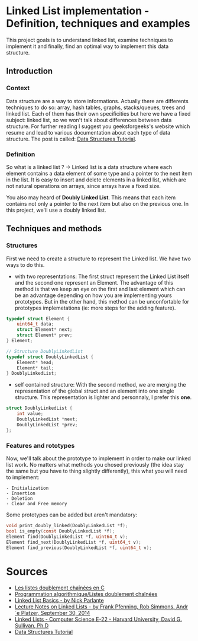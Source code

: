# Linked List implementation - Definition, techniques and examples

This project goals is to understand linked list, examine techniques to implement it and finally, find an optimal way to implement this data structure.


## Introduction

### Context

Data structure are a way to store informations. Actually there are differents techniques to do so: array, hash tables, graphs, stacks/queues, trees and linked list. Each of them has their own specificities but here we have a fixed subject: linked list, so we won't talk about differences between data structure. 
For further reading I suggest you geeksforgeeks's website which resume and lead to various documentation about each type of data structure.
The post is called: [Data Structures Tutorial](https://www.geeksforgeeks.org/data-structures/).

### Definition 

So what is a linked list ?
-> Linked list is a data structure where each element contains a data element of some type and a pointer to the next item in the list. It is easy to insert and delete elements in a linked list, which are not natural operations on arrays, since arrays have a fixed size. 

You also may heard of **Doubly Linked List**. This means that each item contains not only a pointer to the next item but also on the previous one. In this project, we'll use a doubly linked list.


## Techniques and methods

### Structures

First we need to create a structure to represent the Linked list. We have two ways to do this.

- with two representations:
The first struct represent the Linked List itself and the second one represent an Element. The advantage of this method is that we keep an eye on the first and last element which can be an advantage depending on how you are implementing yours prototypes. But in the other hand, this method can be unconfortable for prototypes implemetations (ie: more steps for the adding feature).
```c
typedef struct Element {
    uint64_t data;
    struct Element* next;
    struct Element* prev;
} Element;

// Structure DoublyLinkedList
typedef struct DoublyLinkedList {
    Element* head;
    Element* tail;
} DoublyLinkedList;
```

- self contained structure:
With the second method, we are merging the representation of the global struct and an element into one single structure. This representation is lighter and personnaly, I prefer this **one**.  
```c
struct DoublyLinkedList {
    int value;
    DoublyLinkedList *next;
    DoublyLinkedList *prev;
};
```

### Features and rototypes

Now, we'll talk about the prototype to implement in order to make our linked list work. No matters what methods you chosed previously (the idea stay the same but you have to thing slightly differently), this what you will need to implement:

```
- Initialization
- Insertion
- Deletion
- Clear and Free memory
```




Some prototypes can be added but aren't mandatory:
```c
void print_doubly_linked(DoublyLinkedList *f);
bool is_empty(const DoublyLinkedList *f);
Element find(DoublyLinkedList *f, uint64_t v);
Element find_next(DoublyLinkedList *f, uint64_t v);
Element find_previous(DoublyLinkedList *f, uint64_t v);
```



# Sources
- [Les listes doublement chaînées en C](https://nicolasj.developpez.com/articles/listedouble/#LIII-C)
- [Programmation algorithmique/Listes doublement chaînées](https://fr.wikibooks.org/wiki/Programmation_algorithmique/Listes_doublement_cha%C3%AEn%C3%A9es)
- [Linked List Basics - by Nick Parlante](http://cslibrary.stanford.edu/103/LinkedListBasics.pdf)
- [Lecture Notes on Linked Lists - by Frank Pfenning, Rob Simmons, Andr´e Platzer, September 30, 2014](https://www.cs.cmu.edu/~rjsimmon/15122-f14/lec/11-linkedlist.pdf)
- [Linked Lists - Computer Science E-22 - Harvard University, David G. Sullivan, Ph.D](https://cscie22.sites.fas.harvard.edu/files/lectures/04_linked_lists.pdf)
- [Data Structures Tutorial](https://www.geeksforgeeks.org/data-structures/)